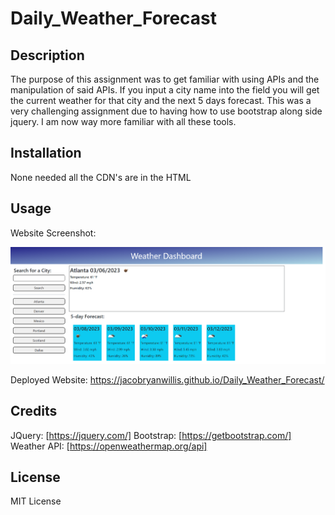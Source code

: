# Daily_Weather_Forecast

## Description

The purpose of this assignment was to get familiar with using APIs and the manipulation of said APIs. If you input a city name into the field you will get the current weather for that city and the next 5 days forecast. This was a very challenging assignment due to having how to use bootstrap along side jquery. I am now way more familiar with all these tools. 

## Installation

None needed all the CDN's are in the HTML

## Usage

Website Screenshot:

![Website_Screenshot](https://github.com/JacobRyanWillis/Daily_Weather_Forecast/blob/1460df5342b7bb4415a08b3d85e66b12d95a12ec/Assets/Website_Screenshot.png)

Deployed Website: https://jacobryanwillis.github.io/Daily_Weather_Forecast/

## Credits

JQuery: [https://jquery.com/]
Bootstrap: [https://getbootstrap.com/]
Weather API: [https://openweathermap.org/api]

## License

MIT License

